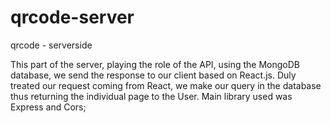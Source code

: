 # qrcode-server
qrcode - serverside

This part of the server, playing the role of the API, using the MongoDB database, we send the response to our client based on React.js.
Duly treated our request coming from React, we make our query in the database thus returning the individual page to the User.
Main library used was Express and Cors;
